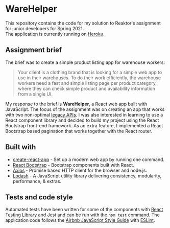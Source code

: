 # WareHelper

This repository contains the code for my solution to Reaktor's assignment for junior developers for Spring 2021.    
The application is currently running on [Heroku](https://rocky-falls-72380.herokuapp.com/).

## Assignment brief

The brief was to create a simple product listing app for warehouse workers:
> Your client is a clothing brand that is looking for a simple web app to use in their warehouses. To do their work efficiently, the warehouse workers need a fast and simple listing page per product category, where they can check simple product and availability information from a single UI.

My response to the brief is **WareHelper**, a React web app built with JavaScript. The focus of the assignment was on creating an app that works with two non-optimal [legacy APIs](http://bad-api-assignment.reaktor.com/). I was also interested in learning to use a React component library and decided to build my project using the React Bootstrap front-end framework. As an extra feature, I implemented a React Bootstrap based pagination that works together with the React router.

## Built with

* [create-react-app](https://github.com/facebook/create-react-app) - Set up a modern web app by running one command.
* [React Bootstrap](https://react-bootstrap.github.io/) - Bootstrap components built with React.
* [Axios](https://github.com/axios/axios) - Promise based HTTP client for the browser and node.js.
* [Lodash](https://github.com/lodash/lodash) - A JavaScript utility library delivering consistency, modularity, performance, & extras.  

## Tests and code style

Automated tests have been written for some of the components with [React Testing Library](https://testing-library.com/docs/react-testing-library/intro/) and [Jest](https://github.com/facebook/jest) and can be run with the `npm test` command. The application code follows the [Airbnb JavaScript Style Guide](https://github.com/airbnb/javascript) with [ESLint](https://eslint.org/). 

